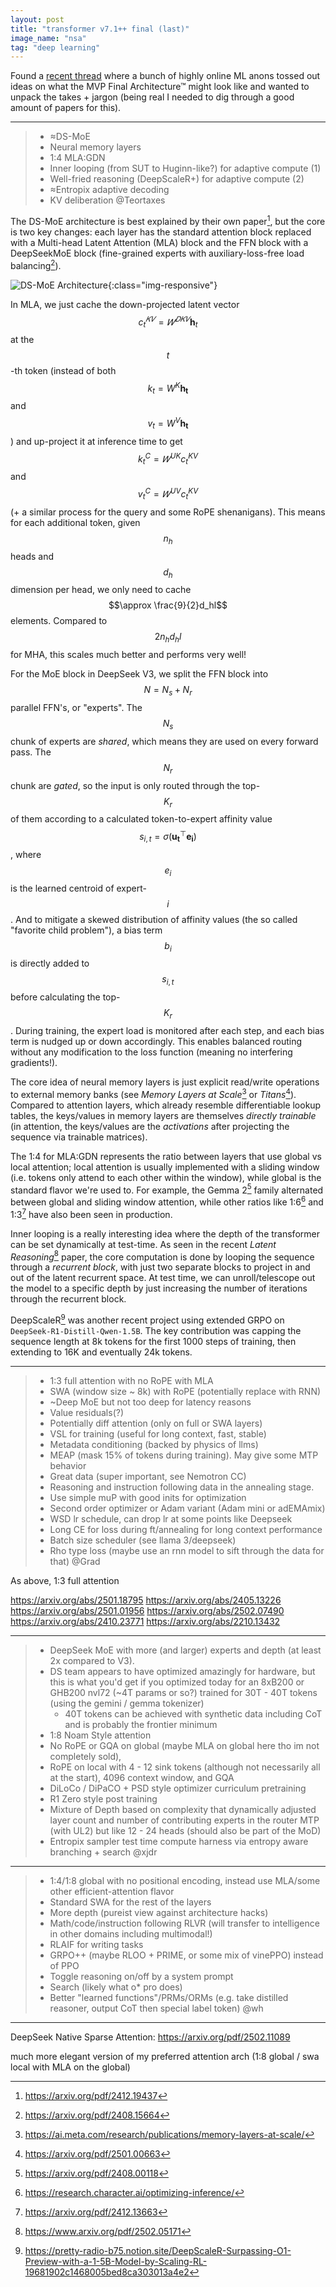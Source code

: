 ```yaml
---
layout: post
title: "transformer v7.1++ final (last)"
image_name: "nsa"
tag: "deep learning"
---
```


Found a [recent thread](https://x.com/teortaxesTex/status/1891039294275338452) where a bunch of highly online ML anons tossed out ideas on what the MVP Final Architecture™ might look like and wanted to unpack the takes + jargon (being real I needed to dig through a good amount of papers for this).

---
>- ≈DS-MoE
>- Neural memory layers 
>- 1:4 MLA:GDN
>- Inner looping (from SUT to Huginn-like?) for adaptive compute (1) 
>- Well-fried reasoning (DeepScaleR+) for adaptive compute (2)
>- ≈Entropix adaptive decoding 
>- KV deliberation
><author>@Teortaxes</author>

The DS-MoE architecture is best explained by their own paper[^1], but the core is two key changes: each layer has the standard attention block replaced with a Multi-head Latent Attention (MLA) block and the FFN block with a DeepSeekMoE block (fine-grained experts with auxiliary-loss-free load balancing[^2]).

![DS-MoE Architecture](/assets/posts/deepseekmoe.png){:class="img-responsive"}

In MLA, we just cache the down-projected latent vector $$c^{𝐾𝑉}_t =𝑊^{𝐷𝐾𝑉}\mathbf{h}_t$$ at the $$t$$-th token (instead of both $$k_t = W^K\mathbf{h_t}$$ and $$v_t = W^V\mathbf{h_t}$$) and up-project it at inference time to get $$k^{C}_t =𝑊^{UK}c^{KV}_t$$ and $$v^{C}_t =𝑊^{UV}c^{KV}_t$$ (+ a similar process for the query and some RoPE shenanigans). This means for each additional token, given $$n_h$$ heads and $$d_h$$ dimension per head, we only need to cache $$\approx \frac{9}{2}d_hl$$ elements. Compared to $$2n_hd_hl$$ for MHA, this scales much better and performs very well!

For the MoE block in DeepSeek V3, we split the FFN block into $$N = N_s + N_r$$ parallel FFN's, or "experts". The $$N_s$$ chunk of experts are _shared_, which means they are used on every forward pass. The $$N_r$$ chunk are _gated_, so the input is only routed through the top-$$K_r$$ of them according to a calculated token-to-expert affinity value $$s_{i,t} = \sigma(\mathbf{u_t}^{\top}\mathbf{e_i})$$, where $$e_i$$ is the learned centroid of expert-$$i$$. And to mitigate a skewed distribution of affinity values (the so called "favorite child problem"), a bias term $$b_i$$ is directly added to $$s_{i,t}$$ before calculating the top-$$K_r$$. During training, the expert load is monitored after each step, and each bias term is nudged up or down accordingly. This enables balanced routing without any modification to the loss function (meaning no interfering gradients!).

The core idea of neural memory layers is just explicit read/write operations to external memory banks (see _Memory Layers at Scale_[^3] or _Titans_[^4]). Compared to attention layers, which already resemble differentiable lookup tables, the keys/values in memory layers are themselves _directly trainable_ (in attention, the keys/values are the _activations_ after projecting the sequence via trainable matrices). 

The 1:4 for MLA:GDN represents the ratio between layers that use global vs local attention; local attention is usually implemented with a sliding window (i.e. tokens only attend to each other within the window), while global is the standard flavor we're used to. For example, the Gemma 2[^5] family alternated between global and sliding window attention, while other ratios like 1:6[^6] and 1:3[^7] have also been seen in production. 

Inner looping is a really interesting idea where the depth of the transformer can be set dynamically at test-time. As seen in the recent _Latent Reasoning_[^8] paper, the core computation is done by looping the sequence through a _recurrent block_, with just two separate blocks to project in and out of the latent recurrent space. At test time, we can unroll/telescope out the model to a specific depth by just increasing the number of iterations through the recurrent block. 

DeepScaleR[^9] was another recent project using extended GRPO on `DeepSeek-R1-Distill-Qwen-1.5B`. The key contribution was capping the sequence length at 8k tokens for the first 1000 steps of training, then extending to 16K and eventually 24k tokens.

---
>- 1:3 full attention with no RoPE with MLA
>- SWA (window size ~ 8k) with RoPE (potentially replace with RNN)
>- ~Deep MoE but not too deep for latency reasons
>- Value residuals(?)
>- Potentially diff attention (only on full or SWA layers)
>- VSL for training (useful for long context, fast, stable)
>- Metadata conditioning (backed by physics of llms)
>- MEAP (mask 15% of tokens during training). May give some MTP behavior
>- Great data (super important, see Nemotron CC)
>- Reasoning and instruction following data in the annealing stage.
>- Use simple muP with good inits for optimization
>- Second order optimizer or Adam variant (Adam mini or adEMAmix)
>- WSD lr schedule, can drop lr at some points like Deepseek
>- Long CE for loss during ft/annealing for long context performance
>- Batch size scheduler (see llama 3/deepseek)
>- Rho type loss (maybe use an rnn model to sift through the data for that)
><author>@Grad</author>

As above, 1:3 full attention

https://arxiv.org/abs/2501.18795
https://arxiv.org/abs/2405.13226
https://arxiv.org/abs/2501.01956
https://arxiv.org/abs/2502.07490
https://arxiv.org/abs/2410.23771
https://arxiv.org/abs/2210.13432

---
>- DeepSeek MoE with more (and larger) experts and depth (at least 2x compared to V3). 
>- DS team appears to have optimized amazingly for hardware, but this is what you'd get if you optimized today for an 8xB200 or GHB200 nvl72 (~4T params or so?) trained for 30T - 40T tokens (using the gemini / gemma tokenizer) 
>	- 40T tokens can be achieved with synthetic data including CoT and is probably the frontier minimum
>- 1:8 Noam Style attention
>- No RoPE or GQA on global (maybe MLA on global here tho im not completely sold), 
>- RoPE on local with 4 - 12 sink tokens (although not necessarily all at the start), 4096 context window, and GQA
>- DiLoCo / DiPaCO + PSD style optimizer curriculum pretraining 
>- R1 Zero style post training
>- Mixture of Depth based on complexity that dynamically adjusted layer count and number of contributing experts in the router MTP (with UL2) but like 12 - 24 heads (should also be part of the MoD) 
>- Entropix sampler test time compute harness via entropy aware branching + search
><author>@xjdr</author>

---
>- 1:4/1:8 global with no positional encoding, instead use MLA/some other efficient-attention flavor
>- Standard SWA for the rest of the layers
>- More depth (pureist view against architecture hacks) 
>- Math/code/instruction following RLVR (will transfer to intelligence in other domains including multimodal!) 
>- RLAIF for writing tasks 
>- GRPO++ (maybe RLOO + PRIME, or some mix of vinePPO) instead of PPO
>- Toggle reasoning on/off by a system prompt
>- Search (likely what o* pro does)
>- Better "learned functions"/PRMs/ORMs (e.g. take distilled reasoner, output CoT then special label token)
><author>@wh</author>

---
DeepSeek Native Sparse Attention: https://arxiv.org/pdf/2502.11089

much more elegant version of my preferred attention arch (1:8 global / swa local with MLA on the global)


[^1]: https://arxiv.org/pdf/2412.19437
[^2]: https://arxiv.org/pdf/2408.15664
[^3]: https://ai.meta.com/research/publications/memory-layers-at-scale/
[^4]: https://arxiv.org/pdf/2501.00663
[^5]: https://arxiv.org/pdf/2408.00118
[^6]: https://research.character.ai/optimizing-inference/
[^7]: https://arxiv.org/pdf/2412.13663
[^8]: https://www.arxiv.org/pdf/2502.05171
[^9]: https://pretty-radio-b75.notion.site/DeepScaleR-Surpassing-O1-Preview-with-a-1-5B-Model-by-Scaling-RL-19681902c1468005bed8ca303013a4e2
